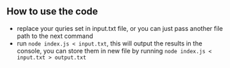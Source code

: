 ## How to use the code
- replace your quries set in input.txt file, or you can just pass another file path to the next command
- run `node index.js < input.txt`, this will output the results in the console, you can store them in new file
by running `node index.js < input.txt > output.txt`

